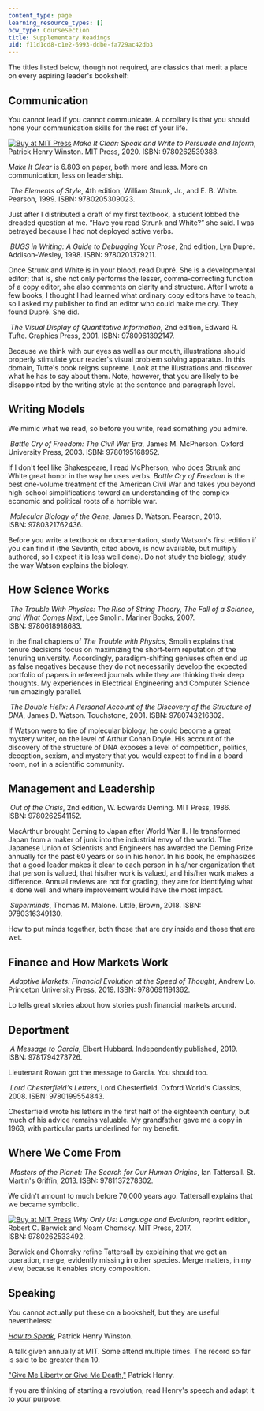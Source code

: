 ```yaml
---
content_type: page
learning_resource_types: []
ocw_type: CourseSection
title: Supplementary Readings
uid: f11d1cd8-c1e2-6993-ddbe-fa729ac42db3
---
```


The titles listed below, though not required, are classics that merit a place on every aspiring leader's bookshelf:

Communication
-------------

You cannot lead if you cannot communicate. A corollary is that you should hone your communication skills for the rest of your life.

[![Buy at MIT Press](/images/mp_logo.gif)](https://mitpress.mit.edu/9780262539388) _Make It Clear: Speak and Write to Persuade and Inform_, Patrick Henry Winston. MIT Press, 2020. ISBN: 9780262539388.

_Make It Clear_ is 6.803 on paper, both more and less. More on communication, less on leadership.

 _The Elements of Style_, 4th edition, William Strunk, Jr., and E. B. White. Pearson, 1999. ISBN: 9780205309023.

Just after I distributed a draft of my first textbook, a student lobbed the dreaded question at me. “Have you read Strunk and White?” she said. I was betrayed because I had not deployed active verbs.

 _BUGS in Writing: A Guide to Debugging Your Prose_, 2nd edition, Lyn Dupré. Addison-Wesley, 1998. ISBN: 9780201379211.

Once Strunk and White is in your blood, read Dupré. She is a developmental editor; that is, she not only performs the lesser, comma-correcting function of a copy editor, she also comments on clarity and structure. After I wrote a few books, I thought I had learned what ordinary copy editors have to teach, so I asked my publisher to find an editor who could make me cry. They found Dupré. She did.

 _The Visual Display of Quantitative Information_, 2nd edition, Edward R. Tufte. Graphics Press, 2001. ISBN: 9780961392147. 

Because we think with our eyes as well as our mouth, illustrations should properly stimulate your reader's visual problem solving apparatus. In this domain, Tufte's book reigns supreme. Look at the illustrations and discover what he has to say about them. Note, however, that you are likely to be disappointed by the writing style at the sentence and paragraph level. 

Writing Models
--------------

We mimic what we read, so before you write, read something you admire.

 _Battle Cry of Freedom: The Civil War Era_, James M. McPherson. Oxford University Press, 2003. ISBN: 9780195168952.

If I don't feel like Shakespeare, I read McPherson, who does Strunk and White great honor in the way he uses verbs. _Battle Cry of Freedom_ is the best one-volume treatment of the American Civil War and takes you beyond high-school simplifications toward an understanding of the complex economic and political roots of a horrible war.

 _Molecular Biology of the Gene_, James D. Watson. Pearson, 2013. ISBN: 9780321762436.

Before you write a textbook or documentation, study Watson's first edition if you can find it (the Seventh, cited above, is now available, but multiply authored, so I expect it is less well done). Do not study the biology, study the way Watson explains the biology.

How Science Works
-----------------

 _The Trouble With Physics: The Rise of String Theory, The Fall of a Science, and What Comes Next_, Lee Smolin. Mariner Books, 2007. ISBN: 9780618918683.

In the final chapters of _The Trouble with Physics_, Smolin explains that tenure decisions focus on maximizing the short-term reputation of the tenuring university. Accordingly, paradigm-shifting geniuses often end up as false negatives because they do not necessarily develop the expected portfolio of papers in refereed journals while they are thinking their deep thoughts. My experiences in Electrical Engineering and Computer Science run amazingly parallel.

 _The Double Helix: A Personal Account of the Discovery of the Structure of DNA_, James D. Watson. Touchstone, 2001. ISBN: 9780743216302.

If Watson were to tire of molecular biology, he could become a great mystery writer, on the level of Arthur Conan Doyle. His account of the discovery of the structure of DNA exposes a level of competition, politics, deception, sexism, and mystery that you would expect to find in a board room, not in a scientific community.

Management and Leadership
-------------------------

 _Out of the Crisis_, 2nd edition, W. Edwards Deming. MIT Press, 1986. ISBN: 9780262541152.

MacArthur brought Deming to Japan after World War II. He transformed Japan from a maker of junk into the industrial envy of the world. The Japanese Union of Scientists and Engineers has awarded the Deming Prize annually for the past 60 years or so in his honor. In his book, he emphasizes that a good leader makes it clear to each person in his/her organization that that person is valued, that his/her work is valued, and his/her work makes a difference. Annual reviews are not for grading, they are for identifying what is done well and where improvement would have the most impact.

 _Superminds_, Thomas M. Malone. Little, Brown, 2018. ISBN: 9780316349130.

How to put minds together, both those that are dry inside and those that are wet.

Finance and How Markets Work
----------------------------

 _Adaptive Markets: Financial Evolution at the Speed of Thought_, Andrew Lo. Princeton University Press, 2019. ISBN: 9780691191362.

Lo tells great stories about how stories push financial markets around.

Deportment
----------

 _A Message to Garcia_, Elbert Hubbard. Independently published, 2019. ISBN: 9781794273726.

Lieutenant Rowan got the message to Garcia. You should too.

 _Lord Chesterfield's Letters_, Lord Chesterfield. Oxford World's Classics, 2008. ISBN: 9780199554843.

Chesterfield wrote his letters in the first half of the eighteenth century, but much of his advice remains valuable. My grandfather gave me a copy in 1963, with particular parts underlined for my benefit.

Where We Come From
------------------

 _Masters of the Planet: The Search for Our Human Origins_, Ian Tattersall. St. Martin's Griffin, 2013. ISBN: 9781137278302.

We didn't amount to much before 70,000 years ago. Tattersall explains that we became symbolic.

[![Buy at MIT Press](/images/mp_logo.gif)](https://mitpress.mit.edu/9780262533492) _Why Only Us: Language and Evolution_, reprint edition, Robert C. Berwick and Noam Chomsky. MIT Press, 2017. ISBN: 9780262533492.

Berwick and Chomsky refine Tattersall by explaining that we got an operation, merge, evidently missing in other species. Merge matters, in my view, because it enables story composition.

Speaking
--------

You cannot actually put these on a bookshelf, but they are useful nevertheless:

_[How to Speak](/courses/res-tll-005-how-to-speak-january-iap-2018/content/pages/how-to-speak)_, Patrick Henry Winston.

A talk given annually at MIT. Some attend multiple times. The record so far is said to be greater than 10.

["Give Me Liberty or Give Me Death,"](https://avalon.law.yale.edu/18th_century/patrick.asp) Patrick Henry.

If you are thinking of starting a revolution, read Henry's speech and adapt it to your purpose.
